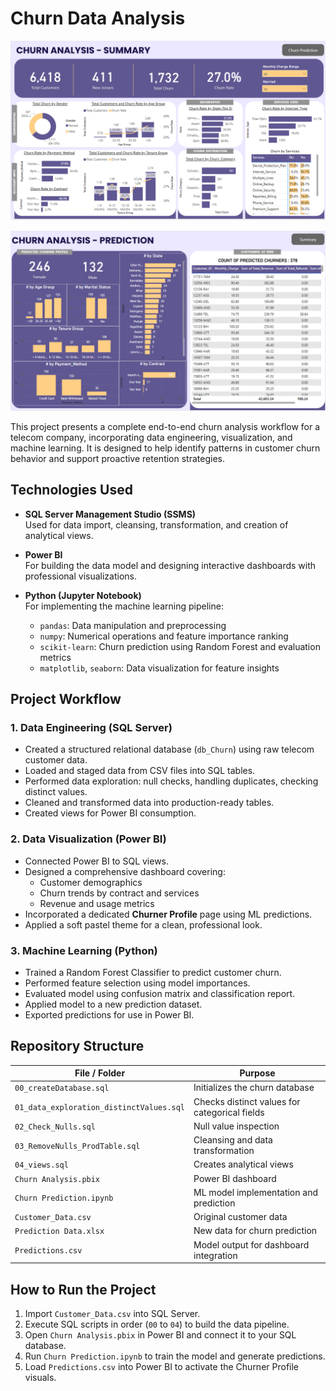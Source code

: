 # Churn Data Analysis

![First](SummaryPage.png)

![Second](PredictionPage.png)

This project presents a complete end-to-end churn analysis workflow for a telecom company, incorporating data engineering, visualization, and machine learning. It is designed to help identify patterns in customer churn behavior and support proactive retention strategies.

## Technologies Used

- **SQL Server Management Studio (SSMS)**  
  Used for data import, cleansing, transformation, and creation of analytical views.

- **Power BI**  
  For building the data model and designing interactive dashboards with professional visualizations.

- **Python (Jupyter Notebook)**  
  For implementing the machine learning pipeline:
  - `pandas`: Data manipulation and preprocessing
  - `numpy`: Numerical operations and feature importance ranking
  - `scikit-learn`: Churn prediction using Random Forest and evaluation metrics
  - `matplotlib`, `seaborn`: Data visualization for feature insights

## Project Workflow

### 1. Data Engineering (SQL Server)
- Created a structured relational database (`db_Churn`) using raw telecom customer data.
- Loaded and staged data from CSV files into SQL tables.
- Performed data exploration: null checks, handling duplicates, checking distinct values.
- Cleaned and transformed data into production-ready tables.
- Created views for Power BI consumption.

### 2. Data Visualization (Power BI)
- Connected Power BI to SQL views.
- Designed a comprehensive dashboard covering:
  - Customer demographics
  - Churn trends by contract and services
  - Revenue and usage metrics
- Incorporated a dedicated **Churner Profile** page using ML predictions.
- Applied a soft pastel theme for a clean, professional look.

### 3. Machine Learning (Python)
- Trained a Random Forest Classifier to predict customer churn.
- Performed feature selection using model importances.
- Evaluated model using confusion matrix and classification report.
- Applied model to a new prediction dataset.
- Exported predictions for use in Power BI.

## Repository Structure

| File / Folder                  | Purpose |
|-------------------------------|---------|
| `00_createDatabase.sql`       | Initializes the churn database |
| `01_data_exploration_distinctValues.sql` | Checks distinct values for categorical fields |
| `02_Check_Nulls.sql`          | Null value inspection |
| `03_RemoveNulls_ProdTable.sql`| Cleansing and data transformation |
| `04_views.sql`                | Creates analytical views |
| `Churn Analysis.pbix`         | Power BI dashboard |
| `Churn Prediction.ipynb`      | ML model implementation and prediction |
| `Customer_Data.csv`           | Original customer data |
| `Prediction Data.xlsx`        | New data for churn prediction |
| `Predictions.csv`             | Model output for dashboard integration |

## How to Run the Project

1. Import `Customer_Data.csv` into SQL Server.
2. Execute SQL scripts in order (`00` to `04`) to build the data pipeline.
3. Open `Churn Analysis.pbix` in Power BI and connect it to your SQL database.
4. Run `Churn Prediction.ipynb` to train the model and generate predictions.
5. Load `Predictions.csv` into Power BI to activate the Churner Profile visuals.

